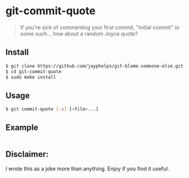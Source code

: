 # git-commit-quote

> If you're sick of commenting your first commit, "initial commit" or some such... how about a random Joyce quote?

## Install

```bash
$ git clone https://github.com/jayphelps/git-blame-someone-else.git
$ cd git-commit-quote
$ sudo make install
```

## Usage

```bash
$ git commit-quote [-a] [<file>...]
```

## Example

```bash

```

## Disclaimer:

I wrote this as a joke more than anything. Enjoy if you find it useful.
